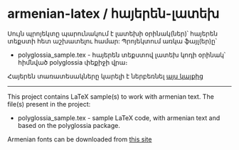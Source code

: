 # armenian-latex / հայերեն-լատեխ

Սույն պրոյեկտը պարունակում է լատեխի օրինակ(ներ)՝ հայերեն տեքստի հետ աշխատելու համար:
Պրոյեկտում առկա ֆայլ(եր)ը՝
* polyglossia_sample.tex - հայերեն տեքստով լատեխ կոդի օրինակ՝ հիմնված polyglossia փեքիջի վրա։ 

Հայերեն տառատեսակները կարելի է ներբեռնել [այս կայքից](http://www.hayeren.am/?p=fonts)


--------------------------------------------------------------------------------------------------
This project contains LaTeX sample(s) to work with armenian text.
The file(s) present in the project:
* polyglossia_sample.tex - sample LaTeX code, with armenian text and based on the polyglossia package.

Armenian fonts can be downloaded from [this site](http://www.hayeren.am/?p=fonts)
